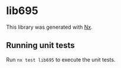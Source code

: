 # lib695

This library was generated with [Nx](https://nx.dev).

## Running unit tests

Run `nx test lib695` to execute the unit tests.
